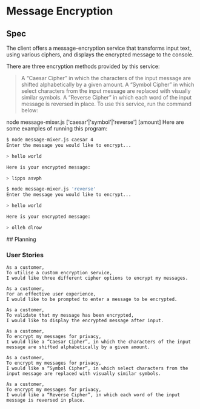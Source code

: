 # Message Encryption

## Spec

The client offers a message-encryption service that transforms input text, using various ciphers, and displays the encrypted message to the console.

There are three encryption methods provided by this service:

> A “Caesar Cipher” in which the characters of the input message are shifted alphabetically by a given amount.
> A “Symbol Cipher” in which select characters from the input message are replaced with visually similar symbols.
> A “Reverse Cipher” in which each word of the input message is reversed in place.
> To use this service, run the command below:

node message-mixer.js ['caesar'|'symbol'|'reverse'] [amount]
Here are some examples of running this program:

```sh
$ node message-mixer.js caesar 4
Enter the message you would like to encrypt...

> hello world

Here is your encrypted message:

> lipps asvph

$ node message-mixer.js 'reverse'
Enter the message you would like to encrypt...

> hello world

Here is your encrypted message:

> olleh dlrow
```

## Planning

### User Stories

```
As a customer,
To utilise a custom encryption service,
I would like three different cipher options to encrypt my messages.
```

```
As a customer,
For an effective user experience,
I would like to be prompted to enter a message to be encrypted.
```

```
As a customer,
To validate that my message has been encrypted,
I would like to display the encrypted message after input.
```

```
As a customer,
To encrypt my messages for privacy,
I would like a “Caesar Cipher”, in which the characters of the input message are shifted alphabetically by a given amount.
```

```
As a customer,
To encrypt my messages for privacy,
I would like a “Symbol Cipher”, in which select characters from the input message are replaced with visually similar symbols.
```

```
As a customer,
To encrypt my messages for privacy,
I would like a “Reverse Cipher”, in which each word of the input message is reversed in place.
```
